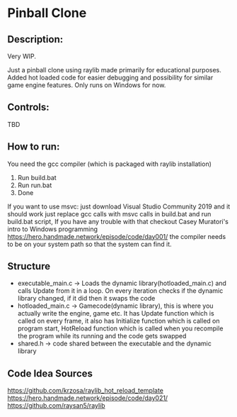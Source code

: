# Pinball Clone

## Description:

Very WIP.

Just a pinball clone using raylib made primarily for educational purposes. Added hot loaded code for easier debugging and possibility for similar game engine features. Only runs on Windows for now.

## Controls:

TBD

## How to run:

You need the gcc compiler (which is packaged with raylib installation) 

1. Run build.bat
2. Run run.bat 
3. Done

If you want to use msvc: just download Visual Studio Community 2019 and it should work just replace gcc calls with msvc calls in build.bat and run build.bat script, If you have any trouble with that checkout Casey Muratori's intro to Windows programming https://hero.handmade.network/episode/code/day001/ the compiler needs to be on your system path so that the system can find it.

## Structure

* executable_main.c -> Loads the dynamic library(hotloaded_main.c) and calls Update from it in a loop. On every iteration checks if the dynamic library changed, if it did then it swaps the code 
* hotloaded_main.c -> Gamecode(dynamic library), this is where you actually write the engine, game etc. It has Update function which is called on every frame, it also has Initialize function which is called on program start, HotReload function which is called when you recompile the program while its running and the code gets swapped
* shared.h -> code shared between the executable and the dynamic library 

## Code Idea Sources

https://github.com/krzosa/raylib_hot_reload_template
https://hero.handmade.network/episode/code/day021/
https://github.com/raysan5/raylib